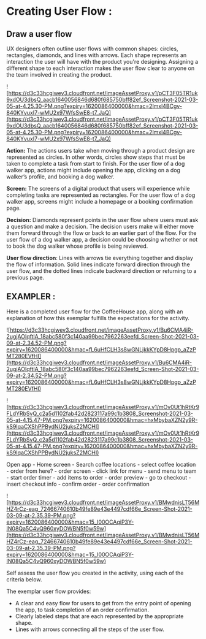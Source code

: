 # Creating User Flow :

## Draw a user flow

UX designers often outline user flows with common shapes: circles, rectangles, diamonds, and lines with arrows. Each shape represents an interaction the user will have with the product you're designing. Assigning a different shape to each interaction makes the user flow clear to anyone on the team involved in creating the product.

![https://d3c33hcgiwev3.cloudfront.net/imageAssetProxy.v1/pCT3F05TR1uk9xdOU3dbsQ_aacb1640056846d680f685750bff82ef_Screenshot-2021-03-05-at-4.25.30-PM.png?expiry=1620086400000&hmac=2lmxl4BCgv-840KYvuxI7-wMU2x97WfsSwE8-t7_JaQ](https://d3c33hcgiwev3.cloudfront.net/imageAssetProxy.v1/pCT3F05TR1uk9xdOU3dbsQ_aacb1640056846d680f685750bff82ef_Screenshot-2021-03-05-at-4.25.30-PM.png?expiry=1620086400000&hmac=2lmxl4BCgv-840KYvuxI7-wMU2x97WfsSwE8-t7_JaQ)

**Action:** The actions users take when moving through a product design are represented as circles. In other words, circles show steps that must be taken to complete a task from start to finish. For the user flow of a dog walker app, actions might include opening the app, clicking on a dog walker’s profile, and booking a dog walker.

**Screen:** The screens of a digital product that users will experience while completing tasks are represented as rectangles. For the user flow of a dog walker app, screens might include a homepage or a booking confirmation page.

**Decision:** Diamonds represent points in the user flow where users must ask a question and make a decision. The decision users make will either move them forward through the flow or back to an earlier part of the flow. For the user flow of a dog walker app, a decision could be choosing whether or not to book the dog walker whose profile is being reviewed.

**User flow direction**: Lines with arrows tie everything together and display the flow of information. Solid lines indicate forward direction through the user flow, and the dotted lines indicate backward direction or returning to a previous page.

## EXAMPLER :

Here is a completed user flow for the CoffeeHouse app, along with an explanation of how this exemplar fulfills the expectations for the activity.

![https://d3c33hcgiwev3.cloudfront.net/imageAssetProxy.v1/Bu6CMA4iR-2ugjAOIqftlA_18abc580f3c140aa99bec7962263eefd_Screen-Shot-2021-03-09-at-2.34.52-PM.png?expiry=1620086400000&hmac=fL6uHfCLH3s8wGNLjkkKYpD8Hpgp_aZzPMT280EVfHI](https://d3c33hcgiwev3.cloudfront.net/imageAssetProxy.v1/Bu6CMA4iR-2ugjAOIqftlA_18abc580f3c140aa99bec7962263eefd_Screen-Shot-2021-03-09-at-2.34.52-PM.png?expiry=1620086400000&hmac=fL6uHfCLH3s8wGNLjkkKYpD8Hpgp_aZzPMT280EVfHI)

![https://d3c33hcgiwev3.cloudfront.net/imageAssetProxy.v1/mOv0Ut1hRtKr9FLdYRbSvQ_c2a5d1102fab42d2823117a99c1b3808_Screenshot-2021-03-05-at-4.15.47-PM.png?expiry=1620086400000&hmac=hxMbybaXZN2y9R-kS9IqaCXShPPBydNU2juksZ2MCHI](https://d3c33hcgiwev3.cloudfront.net/imageAssetProxy.v1/mOv0Ut1hRtKr9FLdYRbSvQ_c2a5d1102fab42d2823117a99c1b3808_Screenshot-2021-03-05-at-4.15.47-PM.png?expiry=1620086400000&hmac=hxMbybaXZN2y9R-kS9IqaCXShPPBydNU2juksZ2MCHI)

Open app - Home screen - Search coffee locations - select coffee location - order from here? - order screen - click link for menu - send menu to team - start order timer - add items to order - order preview - go to checkout - insert checkout info - confirm order -  order confirmation

![https://d3c33hcgiwev3.cloudfront.net/imageAssetProxy.v1/BMwdnisLT56MHZ4rCz-eag_72466740610b49fe89e43e4497cdf66e_Screen-Shot-2021-03-09-at-2.35.39-PM.png?expiry=1620086400000&hmac=15_I00OCAqiP3Y-IN08Qa5C4vQ960xyDOWBN5f0w59w](https://d3c33hcgiwev3.cloudfront.net/imageAssetProxy.v1/BMwdnisLT56MHZ4rCz-eag_72466740610b49fe89e43e4497cdf66e_Screen-Shot-2021-03-09-at-2.35.39-PM.png?expiry=1620086400000&hmac=15_I00OCAqiP3Y-IN08Qa5C4vQ960xyDOWBN5f0w59w)

Self assess the user flow you created in the activity, using each of the criteria below.

The exemplar user flow provides:

- A clear and easy flow for users to get from the entry point of opening the app, to task completion of an order confirmation.
- Clearly labeled steps that are each represented by the appropriate shape.
- Lines with arrows connecting all the steps of the user flow.
